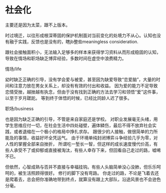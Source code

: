 # 社会化

主要还是因为太菜，跟不上版本。

时过境迁，以往形成根深蒂固的保护机制面对当前变化的处境力不从心。认知也没有融于实践，反馈也是没有的，瞎jb整些meaningless consideration.

跟社会接触面积小，无法输入足够多的样本来获得学习资料从而形成稳固的认知，导致在情场和职场缺乏博弈经验，多数时间在虚空中浪费精力。

情场/life

幼时缺乏正确的引导，没有学会爱与被爱，甚至因为缺爱导致“恋爱脑”，大量的时间和注意力放在男女关系上，却没有有效的付出和收益。 因为爱的能力不足导致恋情受挫，越挫越有执念，但由于没有找到正确的方法去学习和领悟“爱”这件事，以至于岁月蹉跎。 等到终于体悟的时候，已经比同龄人迟了很多。

职场/business

也是因为缺乏正确的引导，不管是来自家庭还是学校。 对职业发展毫无头绪，用学生思维应付一切，在社会生活中四处碰壁，遍体鳞伤，最后不得不放弃社会实践，或者退缩在一个极小的格局中挣扎求存。 跟很少的人接触，做很简单的力所能及的事情，收益好坏全凭运气。 由于环境单纯封闭博弈斗争经验几乎为零，对人性的掌握全部来自挫折， 所谓吃一堑长一智，但这样的成长速度慢代价高，有些人承受不了或抑郁或直接被淘汰，有些人幸存下来，但回看自己走过的路，嘘唏不已。

但依然，心智成熟与否并不直接与幸福挂钩。有些人头脑简单没心没肺，但乐乐呵呵的，被生活照顾得很好。 修行的脚下没有弯路。 你走过的路，不论是飞着去还是爬着去，总会把你准确地带到终点，就算没有跟上大部队，沿途风景也不会逊色分毫。
